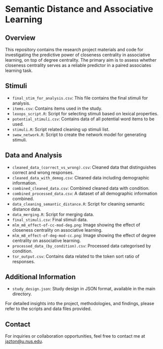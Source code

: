 # Semantic Distance and Associative Learning

## Overview

This repository contains the research project materials and code for investigating the predictive power of closeness centrality in associative learning, on top of degree centrality. The primary aim is to assess whether closeness centrality serves as a reliable predictor in a paired associates learning task.

## Stimuli

- `final_stim_for_analysis.csv`: This file contains the final stimuli for analysis.
- `items.csv`: Contains items used in the study.
- `lexops_script.R`: Script for selecting stimuli based on lexical properties.
- `potential_stimuli.csv`: Contains data of all potential word items to be used.
- `stimuli.R`: Script related cleaning up stimuli list.
- `swow_network.R`: Script to create the network model for generating stimuli.

## Data and Analysis

- `cleaned_data_(correct_vs_wrong).csv`: Cleaned data that distinguishes correct and wrong responses.
- `cleaned_data_with_demog.csv`: Cleaned data including demographic information.
- `combined_cleaned_data.csv`: Combined cleaned data with condition.
- `combined_processed_data.csv`: A dataset of all demographic information combined.
- `data_cleaning_semantic_distance.R`: Script for cleaning semantic distance data.
- `data_merging.R`: Script for merging data.
- `final_stimuli.csv`: Final stimuli data.
- `mlm_m8_effect-of-cc-mod-deg.png`: Image showing the effect of closeness centrality on associative learning.
- `mlm_m8_effect-of-deg-mod-cc.png`: Image showing the effect of degree centrality on associative learning.
- `processed_data_(by_condition).csv`: Processed data categorised by condition.
- `tsr_output.csv`: Contains data related to the token sort ratio of responses.

## Additional Information

- `study_design.json`: Study design in JSON format, available in the main directory.

For detailed insights into the project, methodologies, and findings, please refer to the scripts and data files provided.

## Contact

For inquiries or collaboration opportunities, feel free to contact me at jazton@u.nus.edu.

